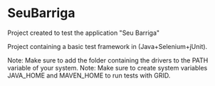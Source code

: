 # SeuBarriga
Project created to test the application "Seu Barriga"

Project containing a basic test framework in (Java+Selenium+jUnit).

Note: Make sure to add the folder containing the drivers to the PATH variable of your system.
Note: Make sure to create system variables JAVA_HOME and MAVEN_HOME to run tests with GRID.

